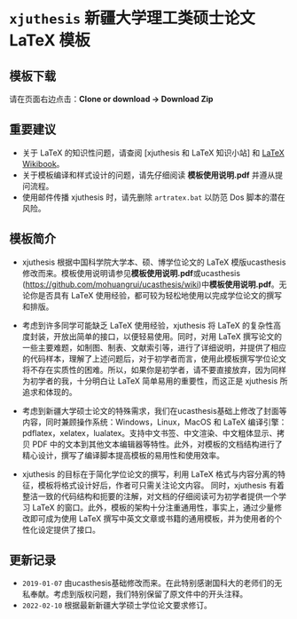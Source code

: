 # `xjuthesis` 新疆大学理工类硕士论文 LaTeX 模板
## 模板下载

请在页面右边点击：**Clone or download -> Download Zip**

## 重要建议

* 关于 LaTeX 的知识性问题，请查阅 [xjuthesis 和 LaTeX 知识小站] 和 [LaTeX Wikibook](https://en.wikibooks.org/wiki/LaTeX)。
* 关于模板编译和样式设计的问题，请先仔细阅读 **模板使用说明.pdf** 并遵从提问流程。
* 使用邮件传播 xjuthesis 时，请先删除 `artratex.bat` 以防范 Dos 脚本的潜在风险。

## 模板简介

* xjuthesis 根据中国科学院大学本、硕、博学位论文的 LaTeX 模版ucasthesis修改而来。模板使用说明请参见**模板使用说明.pdf**或ucasthesis (https://github.com/mohuangrui/ucasthesis/wiki)中**模板使用说明.pdf**。无论你是否具有 LaTeX 使用经验，都可较为轻松地使用以完成学位论文的撰写和排版。

* 考虑到许多同学可能缺乏 LaTeX 使用经验，xjuthesis 将 LaTeX 的复杂性高度封装，开放出简单的接口，以便轻易使用。同时，对用 LaTeX 撰写论文的一些主要难题，如制图、制表、文献索引等，进行了详细说明，并提供了相应的代码样本，理解了上述问题后，对于初学者而言，使用此模板撰写学位论文将不存在实质性的困难。所以，如果你是初学者，请不要直接放弃，因为同样为初学者的我，十分明白让 LaTeX 简单易用的重要性，而这正是 xjuthesis 所追求和体现的。

* 考虑到新疆大学硕士论文的特殊需求，我们在ucasthesis基础上修改了封面等内容，同时兼顾操作系统：Windows，Linux，MacOS 和 LaTeX 编译引擎：pdflatex，xelatex，lualatex。支持中文书签、中文渲染、中文粗体显示、拷贝 PDF 中的文本到其他文本编辑器等特性。此外，对模板的文档结构进行了精心设计，撰写了编译脚本提高模板的易用性和使用效率。

* xjuthesis 的目标在于简化学位论文的撰写，利用 LaTeX 格式与内容分离的特征，模板将格式设计好后，作者可只需关注论文内容。 同时，xjuthesis 有着整洁一致的代码结构和扼要的注解，对文档的仔细阅读可为初学者提供一个学习 LaTeX 的窗口。此外，模板的架构十分注重通用性，事实上，通过少量修改即可成为使用 LaTeX 撰写中英文文章或书籍的通用模板，并为使用者的个性化设定提供了接口。

## 更新记录

* `2019-01-07` 由ucasthesis基础修改而来。在此特别感谢国科大的老师们的无私奉献。考虑到版权问题，我们特别保留了原文件中的开头注释。
* `2022-02-10` 根据最新新疆大学硕士学位论文要求修订。